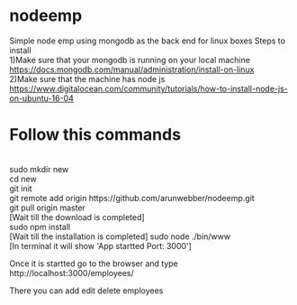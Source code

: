 # nodeemp
Simple node emp using mongodb as the back end for linux boxes
Steps to install</br>
1)Make sure that your mongodb is running  on your local machine</br>
https://docs.mongodb.com/manual/administration/install-on-linux </br>
2)Make sure that the machine has node js</br>
https://www.digitalocean.com/community/tutorials/how-to-install-node-js-on-ubuntu-16-04

# Follow this commands
</br>
sudo mkdir new</br>
cd new</br>
git init</br>
git remote add origin https://github.com/arunwebber/nodeemp.git</br>
git pull origin master</br>
[Wait till the download is completed]</br>
sudo npm install</br>
[Wait till the installation is completed]
sudo node ./bin/www</br>
[In terminal it will show 'App startted Port: 3000']</br>

Once it is startted go to the browser and type
http://localhost:3000/employees/</br>

There you can add edit delete employees

